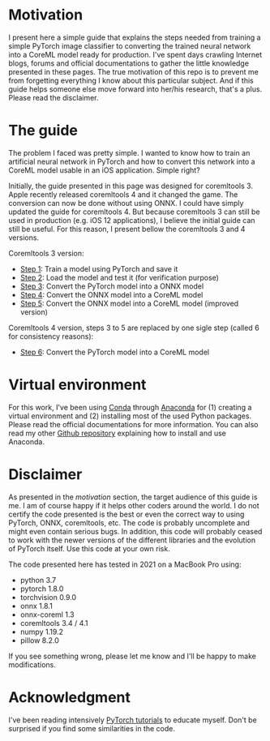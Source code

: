 # Motivation

I present here a simple guide that explains the steps needed from training a simple PyTorch image classifier to converting the trained neural network into a CoreML model ready for production. I've spent days crawling Internet blogs, forums and official documentations to gather the little knowledge presented in these pages. The true motivation of this repo is to prevent me from forgetting everything I know about this particular subject. And if this guide helps someone else move forward into her/his research, that's a plus. Please read the disclaimer.


# The guide

The problem I faced was pretty simple. I wanted to know how to train an artificial neural network in PyTorch and how to convert this network into a CoreML model usable in an iOS application. Simple right?

Initially, the guide presented in this page was designed for coremltools 3. Apple recently released coremltools 4 and it changed the game. The conversion can now be done without using ONNX. I could have simply updated the guide for coremltools 4. But because coremltools 3 can still be used in production (e.g. iOS 12 applications), I believe the initial guide can still be useful. For this reason, I present bellow the coremltools 3 and 4 versions.

Coremltools 3 version:

- [Step 1](step1.md): Train a model using PyTorch and save it
- [Step 2](step2.md): Load the model and test it (for verification purpose)
- [Step 3](step3.md): Convert the PyTorch model into a ONNX model
- [Step 4](step4.md): Convert the ONNX model into a CoreML model
- [Step 5](step5.md): Convert the ONNX model into a CoreML model (improved version)

Coremltools 4 version, steps 3 to 5 are replaced by one sigle step (called 6 for consistency reasons):

- [Step 6](step6.md): Convert the PyTorch model into a CoreML model


# Virtual environment

For this work, I've been using [Conda](https://docs.conda.io) through [Anaconda](https://www.anaconda.com/) for (1) creating a virtual environment and (2) installing most of the used Python packages. Please read the official documentations for more information. You can also read my other [Github repository](https://github.com/vincentfpgarcia/cookbook/blob/master/python/anaconda.md) explaining how to install and use Anaconda.


# Disclaimer

As presented in the _motivation_ section, the target audience of this guide is me. I am of course happy if it helps other coders around the world. I do not certify the code presented is the best or even the correct way to using PyTorch, ONNX, coremltools, etc. The code is probably uncomplete and might even contain serious bugs. In addition, this code will probably ceased to work with the newer versions of the different libraries and the evolution of PyTorch itself. Use this code at your own risk.

The code presented here has tested in 2021 on a MacBook Pro using:

- python 3.7
- pytorch 1.8.0
- torchvision 0.9.0
- onnx 1.8.1
- onnx-coreml 1.3
- coremltools 3.4 / 4.1
- numpy 1.19.2
- pillow 8.2.0

If you see something wrong, please let me know and I'll be happy to make modifications.


# Acknowledgment

I've been reading intensively [PyTorch tutorials](https://pytorch.org/tutorials/) to educate myself. Don't be surprised if you find some similarities in the code.
